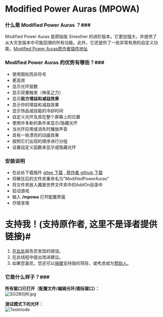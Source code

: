 # Modified Power Auras (MPOWA) #

### 什么是 Modified Power Auras ？###

 Modified Power Auras 是原始版 Sinesther 的进阶版本。它更加强大，并提供了从大灾变版本中可能回溯的所有功能。此外，它还提供了一些非常有用的自定义功能。[Modified Power Auras原作者插件地址](https://github.com/Geigerkind/ModifiedPowerAurass)

###  Modified Power Auras 的优势有哪些？###

* 使用图标而非符号
* 更高效
* 显示光环层数
* 显示双重触发（神圣之力）
* 显示**敌方增益和减益效果**
* 显示你的增益和减益效果
* 显示饰品或技能的冷却时间
* 自定义光环及其在整个屏幕上的位置
* 使用许多新的条件来显示/隐藏光环
* 当光环应用或消失时播放声音
* 具有一些漂亮的动画效果
* 按照它们出现的顺序进行分组
* 设置自定义函数来显示或隐藏光环

### 安装说明 ###

* 在此处下载插件 [gitee 下载](https://gitee.com/keshuixiongguai/ModifiedPowerAuras/releases) , [原作者 github 下载](https://github.com/Geigerkind/ModifiedPowerAuras/releases)
* 将解压后的文件夹重命名为"ModifiedPowerAuras"
* 将文件夹放入魔兽世界文件夹中的AddOn目录中
* 启动游戏
* 输入 **/mpowa** 打开配置界面
* 尽情享用

# **支持我！(支持原作者, 这里不是译者提供链接)**#
1. [在此处](https://github.com/Geigerkind/ModifiedPowerAuras/issues)报告您发现的错误。
2. 在此线程中提出改进建议。
3. 如果您喜欢，您还可以[捐赠](https://www.paypal.com/cgi-bin/webscr?cmd=_s-xclick&hosted_button_id=57SWBZ3B7RTTQ)支持我的项目，或考虑成为[赞助人](https://www.patreon.com/legacylogs)。

### 它是什么样子？###

**所有窗口已打开（配置文件/编辑光环/图标窗口）：**  
![SG2B0jW.jpg](https://i.imgur.com/zEOWyzk.png)

**测试模式下的光环：**  
![Testmode](https://i.imgur.com/LXkLTxo.png)
